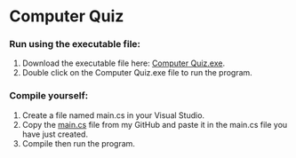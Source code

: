 # Computer Quiz

### Run using the executable file:
1. Download the executable file here: [Computer Quiz.exe](Computer%20Quiz.exe).
2. Double click on the Computer Quiz.exe file to run the program.

### Compile yourself:
1. Create a file named main.cs in your Visual Studio.
2. Copy the [main.cs](main.cs) file from my GitHub and paste it in the main.cs file you have just created.
3. Compile then run the program.
